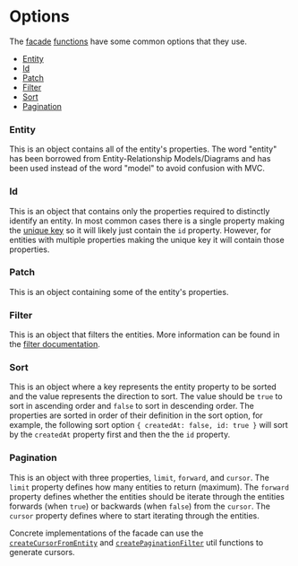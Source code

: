 # Options

The [facade](./facade) [functions](./functions) have some common options that they use.

- [Entity](#entity)
- [Id](#id)
- [Patch](#patch)
- [Filter](#filter)
- [Sort](#sort)
- [Pagination](#pagination)

### Entity
This is an object contains all of the entity's properties. The word "entity" has been borrowed from Entity-Relationship Models/Diagrams and has been used instead of the word "model" to avoid confusion with MVC.

### Id
This is an object that contains only the properties required to distinctly identify an entity. In most common cases there is a single property making the [unique key](https://en.wikipedia.org/wiki/Unique_key) so it will likely just contain the `id` property. However, for entities with multiple properties making the unique key it will contain those properties.

### Patch
This is an object containing some of the entity's properties.

### Filter
This is an object that filters the entities. More information can be found in the [filter documentation](./filter.md).

### Sort
This is an object where a key represents the entity property to be sorted and the value represents the direction to sort. The value should be `true` to sort in ascending order and `false` to sort in descending order. The properties are sorted in order of their definition in the sort option, for example, the following sort option `{ createdAt: false, id: true }` will sort by the `createdAt` property first and then the the `id` property.

### Pagination
This is an object with three properties, `limit`, `forward`, and `cursor`. The `limit` property defines how many entities to return (maximum). The `forward` property defines whether the entities should be iterate through the entities forwards (when `true`) or backwards (when `false`) from the `cursor`. The `cursor` property defines where to start iterating through the entities.

Concrete implementations of the facade can use the [`createCursorFromEntity`](../src/utils/createCursorFromEntity) and [`createPaginationFilter`](../src/utils/createPaginationFilter) util functions to generate cursors.